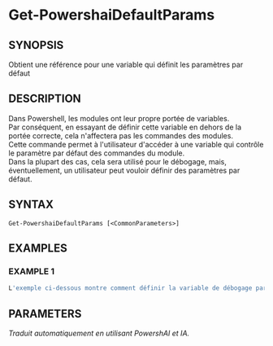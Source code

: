 ﻿---
external help file: powershai-help.xml
schema: 2.0.0
powershai: true
---

# Get-PowershaiDefaultParams

## SYNOPSIS <!--!= @#Synop !-->
Obtient une référence pour une variable qui définit les paramètres par défaut

## DESCRIPTION <!--!= @#Desc !-->
Dans Powershell, les modules ont leur propre portée de variables.  
Par conséquent, en essayant de définir cette variable en dehors de la portée correcte, cela n'affectera pas les commandes des modules.  
Cette commande permet à l'utilisateur d'accéder à une variable qui contrôle le paramètre par défaut des commandes du module.  
Dans la plupart des cas, cela sera utilisé pour le débogage, mais, éventuellement, un utilisateur peut vouloir définir des paramètres par défaut.

## SYNTAX <!--!= @#Syntax !-->

```
Get-PowershaiDefaultParams [<CommonParameters>]
```

## EXAMPLES <!--!= @#Ex !-->

### EXAMPLE 1
```powershell
L'exemple ci-dessous montre comment définir la variable de débogage par défaut de la commande Invoke-Http.
```


## PARAMETERS <!--!= @#Params !-->


<!--PowershaiAiDocBlockStart-->
_Traduit automatiquement en utilisant PowershAI et IA._
<!--PowershaiAiDocBlockEnd-->
